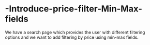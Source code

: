 # -Introduce-price-filter-Min-Max-fields
We have a search page which provides the user with different filtering options and we want to add filtering by price using min-max fields.
